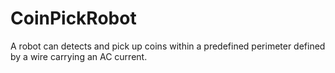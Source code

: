 # CoinPickRobot
A robot can detects and pick up coins within a predefined perimeter defined by a wire carrying an AC current. 
